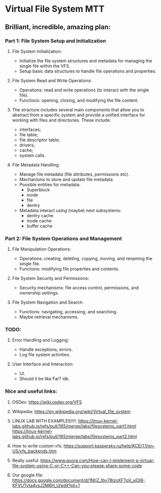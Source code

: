 # Virtual File System MTT

## Brilliant, incredible, amazing plan:

### Part 1: File System Setup and Initialization
1. File System Initialization:
    - Initialize the file system structures and metadata for managing the single file within the VFS.
    - Setup basic data structures to handle file operations and properties.

2. File System Read and Write Operations:
    - Operations: read and write operations (to interact with the single file).
    - Functions: opening, closing, and modifying the file content.

3. The stracture includes several main components that allow you to abstract from a specific system and provide a unified interface for working with files and directories. These include:
    - interfaces;
    - file table;
    - file descriptor table;
    - drivers;
    - cache;
    - system calls.

3. File Metadata Handling:
    - Manage file metadata  (file attributes, permissions etc).
    - Mechanisms to store and update file metadata.
    - Possible entities for metadata:
        - Superblock
        - inode
        - file
        - dentry
    - Metadata interact using (maybe) next subsystems: 
        - dentry cache
        - inode cache
        - buffer cache


### Part 2: File System Operations and Management
1. File Manipulation Operations:
    - Operations: creating, deleting, copying, moving, and renaming the single file.
    - Functions: modifying file properties and contents.

2. File System Security and Permissions:
    - Security mechanisms: file access control, permissions, and ownership settings.

3. File System Navigation and Search:
    - Functions: navigating, accessing, and searching.
    - Maybe retrieval mechanisms.

### TODO:
1. Error Handling and Logging:
    - Handle exceptions, errors.
    - Log file system activities.

2. User Interface and Interaction:
    - UI.
    - Should it be like Far? idk.


### Nice and useful links:
1. OSDev:
https://wiki.osdev.org/VFS

2. Wikipedia: 
https://en.wikipedia.org/wiki/Virtual_file_system

3. LINUX LAB WITH EXAMPLES!!!!:
https://linux-kernel-labs.github.io/refs/pull/165/merge/labs/filesystems_part1.html
https://linux-kernel-labs.github.io/refs/pull/165/merge/labs/filesystems_part2.html

4. How to write custom vfs:
https://support.kaspersky.ru/help/KCE/1.1/en-US/vfs_backends.htm

5. Really useful: 
https://www.quora.com/How-can-I-implement-a-virtual-file-system-using-C-or-C++-Can-you-please-share-some-code

6. Our google file:
https://docs.google.com/document/d/1NtjZ_1by78jzoXFTpV_xjDl8-KFVUTvta4vsJ2M6H_U/edit?pli=1